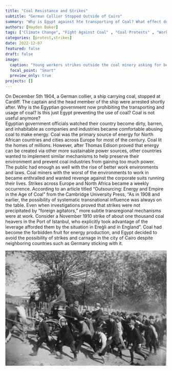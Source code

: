 ```yaml
---
title: "Coal Resistance and Strikes"
subtitle: "German Collier Stopped Outside of Cairo"
summary: "Why is Egypt against hte transporting of Coal? What effect does this have on other countries"
authors: [Hayden Baker]
tags: ["Climate Change", "Fight Against Coal" , "Coal Protests" , "Worker Strikes"]
categories: [protest,strikes]
date: 2022-12-07
featured: false
draft: false
image:
  caption: "Young workers strikes outside the coal minery asking for better working conditions."
  focal_point: "Smart"
  preview_only: true
projects: []
---
```

<p class="has-line-data" data-line-start="0" data-line-end="3">On December 5th 1904, a German collier, a ship carrying coal, stopped at Cardiff. The captain and the head member of the ship were arrested shortly after. Why is the Egyptian government now prohibiting the transporting and usage of coal? Is this just Egypt preventing the use of coal? Coal is not useful anymore?<br> Egyptian government officials watched their country become dirty, barren, and inhabitable as companies and industries became comfortable abusing coal to make energy. Coal was the primary source of energy for North African countries and cities across Europe for most of the century. Coal lit the homes of millions. However, after Thomas Edison proved that energy can be created via other more sustainable power sources, other countries wanted to implement similar mechanisms to help preserve their environment and prevent coal industries from gaining too much power.<br> The public had enough as well with the rise of better work environments and laws. Coal miners with the worst of the environments to work in became enthralled and wanted revenge against the corporate suits running their lives. Strikes across Europe and North Africa became a weekly occurrence. According to an article titled “Outsourcing: Energy and Empire in the Age of Coal” from the Cambridge University Press, “As in 1908 and earlier, the possibility of systematic transnational influence was always on the table. Even when investigations proved that strikes were not precipitated by “foreign agitators,” more subtle transregional mechanisms were at work. Consider a November 1910 strike of about one thousand coal heavers in the Port of Istanbul, who explicitly took advantage of the leverage afforded them by the situation in Ereģli and in England”. Coal had become the forbidden fruit for energy production, and Egypt decided to avoid the possibility of strikes and carnage in the city of Cairo despite neighboring countries such as Germany sticking with it.</p>


![label](featured.jpg)
